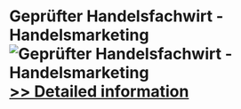 # Geprüfter Handelsfachwirt - Handelsmarketing<br />![Geprüfter Handelsfachwirt - Handelsmarketing](https://mycommerce.akamaized.net/api/pimages/P300381780/BIG/300381780.JPG)<br />[>> Detailed information](https://secure.shareit.com/shareit/product.html?productid=300381780&affiliateid=200057808)